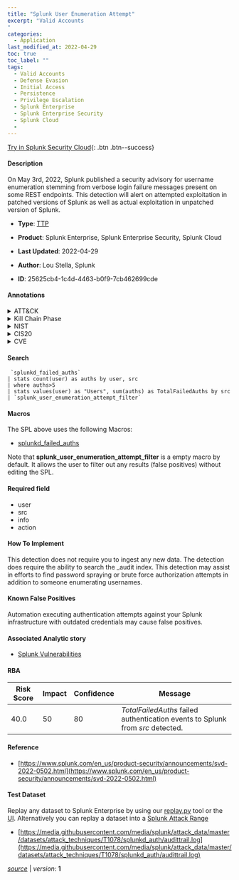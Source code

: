 ```yaml
---
title: "Splunk User Enumeration Attempt"
excerpt: "Valid Accounts
"
categories:
  - Application
last_modified_at: 2022-04-29
toc: true
toc_label: ""
tags:
  - Valid Accounts
  - Defense Evasion
  - Initial Access
  - Persistence
  - Privilege Escalation
  - Splunk Enterprise
  - Splunk Enterprise Security
  - Splunk Cloud
  - 
---
```




[Try in Splunk Security Cloud](https://www.splunk.com/en_splunk_app_enrichmentus/cyber-security.html){: .btn .btn--success}

#### Description

On May 3rd, 2022, Splunk published a security advisory for  username enumeration stemming from verbose login failure messages present on some REST endpoints. This detection will alert on attempted exploitation in patched versions of Splunk as well as actual exploitation in unpatched version of Splunk.

- **Type**: [TTP](https://github.com/splunk/security_content/wiki/Detection-Analytic-Types)
- **Product**: Splunk Enterprise, Splunk Enterprise Security, Splunk Cloud

- **Last Updated**: 2022-04-29
- **Author**: Lou Stella, Splunk
- **ID**: 25625cb4-1c4d-4463-b0f9-7cb462699cde


#### Annotations

<details>
  <summary>ATT&CK</summary>

<div markdown="1">


| ID             | Technique        |  Tactic             |
| -------------- | ---------------- |-------------------- |
| [T1078](https://attack.mitre.org/techniques/T1078/) | Valid Accounts | Defense Evasion, Initial Access, Persistence, Privilege Escalation |

</div>
</details>


<details>
  <summary>Kill Chain Phase</summary>

<div markdown="1">

* Reconnaissance


</div>
</details>


<details>
  <summary>NIST</summary>

<div markdown="1">

* DE.CM



</div>
</details>

<details>
  <summary>CIS20</summary>

<div markdown="1">

* CIS 3
* CIS 5
* CIS 16



</div>
</details>

<details>
  <summary>CVE</summary>

<div markdown="1">
| ID          | Summary | [CVSS](https://nvd.nist.gov/vuln-metrics/cvss) |
| ----------- | ----------- | -------------- |
| [](https://nvd.nist.gov/vuln/detail/) |  |  |



</div>
</details>

#### Search

```
 `splunkd_failed_auths` 
| stats count(user) as auths by user, src 
| where auths>5 
| stats values(user) as "Users", sum(auths) as TotalFailedAuths by src 
| `splunk_user_enumeration_attempt_filter`
```

#### Macros
The SPL above uses the following Macros:
* [splunkd_failed_auths](https://github.com/splunk/security_content/blob/develop/macros/splunkd_failed_auths.yml)

Note that **splunk_user_enumeration_attempt_filter** is a empty macro by default. It allows the user to filter out any results (false positives) without editing the SPL.

#### Required field
* user
* src
* info
* action


#### How To Implement
This detection does not require you to ingest any new data. The detection does require the ability to search the _audit index. This detection may assist in efforts to find password spraying or brute force authorization attempts in addition to someone enumerating usernames.

#### Known False Positives
Automation executing authentication attempts against your Splunk infrastructure with outdated credentials may cause false positives.

#### Associated Analytic story
* [Splunk Vulnerabilities](/stories/splunk_vulnerabilities)




#### RBA

| Risk Score  | Impact      | Confidence   | Message      |
| ----------- | ----------- |--------------|--------------|
| 40.0 | 50 | 80 | $TotalFailedAuths$ failed authentication events to Splunk from $src$ detected. |


#### Reference

* [https://www.splunk.com/en_us/product-security/announcements/svd-2022-0502.html](https://www.splunk.com/en_us/product-security/announcements/svd-2022-0502.html)



#### Test Dataset
Replay any dataset to Splunk Enterprise by using our [replay.py](https://github.com/splunk/attack_data#using-replaypy) tool or the [UI](https://github.com/splunk/attack_data#using-ui).
Alternatively you can replay a dataset into a [Splunk Attack Range](https://github.com/splunk/attack_range#replay-dumps-into-attack-range-splunk-server)


* [https://media.githubusercontent.com/media/splunk/attack_data/master/datasets/attack_techniques/T1078/splunkd_auth/audittrail.log](https://media.githubusercontent.com/media/splunk/attack_data/master/datasets/attack_techniques/T1078/splunkd_auth/audittrail.log)



[*source*](https://github.com/splunk/security_content/tree/develop/detections/application/splunk_user_enumeration_attempt.yml) \| *version*: **1**